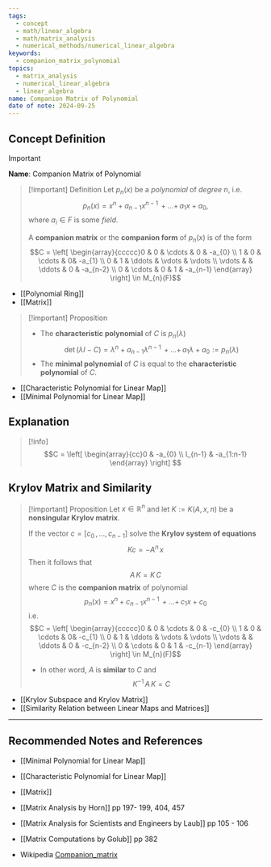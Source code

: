 ```yaml
---
tags:
  - concept
  - math/linear_algebra
  - math/matrix_analysis
  - numerical_methods/numerical_linear_algebra
keywords:
  - companion_matrix_polynomial
topics:
  - matrix_analysis
  - numerical_linear_algebra
  - linear_algebra
name: Companion Matrix of Polynomial
date of note: 2024-09-25
---
```


## Concept Definition

>[!important]
>**Name**: Companion Matrix of Polynomial

>[!important] Definition
>Let $p_{n}(x)$ be a *polynomial* of *degree* $n$, i.e. $$p_{n}(x) = x^n + a_{n-1}x^{n-1} \,{+}\ldots{+}\,a_{1}x + a_{0},$$ where $a_{i}\in F$ is some *field*.
>
>A **companion matrix** or the **companion form** of $p_{n}(x)$ is of the form $$C = \left[ \begin{array}{ccccc}0 & 0 & \cdots & 0 & -a_{0} \\ 1 & 0 & \cdots & 0& -a_{1} \\  0 & 1 & \ddots & \vdots & \vdots \\ \vdots &  & \ddots & 0 & -a_{n-2} \\ 0 & \cdots & 0 & 1 & -a_{n-1} \end{array} \right] \in M_{n}(F)$$

- [[Polynomial Ring]]
- [[Matrix]]


>[!important] Proposition
>- The **characteristic polynomial** of $C$ is $p_{n}(\lambda)$ $$\det \left(\lambda I - C\right) = \lambda^n + a_{n-1}\lambda^{n-1} \,{+}\ldots{+}\,a_{1}\lambda + a_{0} := p_{n}(\lambda)$$
>- The **minimal polynomial** of $C$ is equal to the **characteristic polynomial** of $C$.

- [[Characteristic Polynomial for Linear Map]]
- [[Minimal Polynomial for Linear Map]]

## Explanation

>[!info]
>$$C = \left[ \begin{array}{cc}0 &  -a_{0} \\ I_{n-1} & -a_{1:n-1} \end{array} \right] $$



## Krylov Matrix and Similarity 

>[!important] Proposition
>Let $x\in \mathbb{R}^{n}$ and let $K := K(A,x,n)$ be a **nonsingular Krylov matrix**. 
>
>If the vector $c = [c_{0}\,{,}\ldots{,}\,c_{n-1}]$ solve the **Krylov system of equations**
>$$
>Kc = - A^{n}\,x
>$$
>Then it follows that 
>$$
>A\,K = K\,C
>$$
>where $C$ is the **companion matrix** of polynomial $$p_{n}(x) = x^n + c_{n-1}x^{n-1}\,{+}\ldots{+}\,c_{1}x + c_{0}$$ i.e. 
> $$C = \left[ \begin{array}{ccccc}0 & 0 & \cdots & 0 & -c_{0} \\ 1 & 0 & \cdots & 0& -c_{1} \\  0 & 1 & \ddots & \vdots & \vdots \\ \vdots &  & \ddots & 0 & -c_{n-2} \\ 0 & \cdots & 0 & 1 & -c_{n-1} \end{array} \right] \in M_{n}(F)$$
> - In other word, $A$ is **similar** to $C$ and $$K^{-1}\,A\,K = C$$

- [[Krylov Subspace and Krylov Matrix]]
- [[Similarity Relation between Linear Maps and Matrices]]



-----------
##  Recommended Notes and References


- [[Minimal Polynomial for Linear Map]]
- [[Characteristic Polynomial for Linear Map]]
- [[Matrix]]


- [[Matrix Analysis by Horn]] pp 197- 199, 404, 457
- [[Matrix Analysis for Scientists and Engineers by Laub]] pp 105 - 106
- [[Matrix Computations by Golub]] pp 382
- Wikipedia [Companion_matrix](https://en.wikipedia.org/wiki/Companion_matrix)
